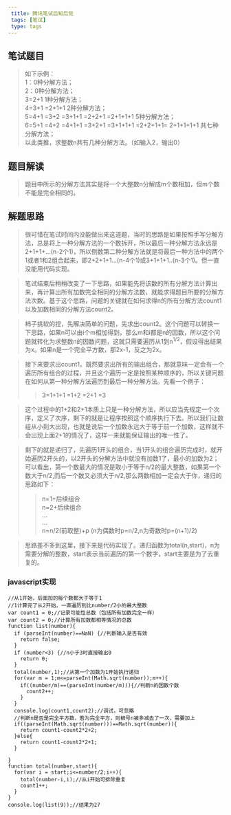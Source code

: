 ```yaml
---
 title: 腾讯笔试后知后觉
 tags: [笔试]
 type: tags
---
```


## 笔试题目
>如下示例：   
 1：0种分解方法；     
 2：0种分解方法；   
 3=2+1 1种分解方法；   
 4=3+1 =2+1+1 2种分解方法；  
 5=4+1 =3+2 =3+1+1 =2+2+1 =2+1+1+1 5种分解方法；  
 6=5+1 =4+2 =4+1+1 =3+2+1 =3+1+1+1 =2+2+1+1= 2+1+1+1+1 共七种分解方法；  
 以此类推，求整数n共有几种分解方法。（如输入2，输出0）

## 题目解读
>  题目中所示的分解方法其实是将一个大整数n分解成m个数相加，但m个数不能是完全相同的。
 
## 解题思路
> 很可惜在笔试时间内没能做出来这道题，当时的思路是如果按照手写分解方法，总是将上一种分解方法的一个数拆开，所以最后一种分解方法永远是2+1+1+...(n-2个1)，所以倒数第二种分解方法就是将最后一种方法中的两个1或者1和2组合起来，即2+2+1+1...(n-4个1)或3+1+1+1..(n-3个1)。但一直没能用代码实现。

> 笔试结束后稍稍改变了一下思路，如果能先将该数的所有分解方法计算出来，再计算出所有加数完全相同的分解方法数，就能求得题目所要的分解方法次数。基于这个思路，问题的关键就在如何求得n的所有分解方法count1以及加数相同的分解方法count2。 
  
> 柿子挑软的捏，先解决简单的问题，先求出count2。这个问题可以转换一下思路，如果n可以由i个m相加得到，那么m和i都是n的因数，所以这个问题就转化为求整数n的因数问题，这就只需要遍历从1到n<sup>1/2</sup>，假设得出结果为x。如果n是一个完全平方数，那2x-1，反之为2x。  

> 接下来要求出count1。既然要求出所有的输出组合，那就意味一定会有一个遍历所有组合的过程，并且这个遍历一定是按照某种顺序的，所以关键问题在如何从第一种分解方法遍历到最后一种分解方法。先看一个例子：
> >3=1+1+1 =1+2 =2+1 =3  
  
> 这个过程中的1+2和2+1本质上只是一种分解方法，所以应当先规定一个次序，定义了次序，剩下的就是让程序按照这个顺序执行下去。所以我们让数组从小到大出现，也就是说后一个加数永远大于等于前一个加数，这样就不会出现上面2+1的情况了，这样一来就能保证输出的唯一性了。

> 剩下的就是递归了，先遍历1开头的组合，当1开头的组合遍历完成时，就开始遍历2开头的，以2开头的分解方法中就没有加数1了，最小的加数为2；可以看出，第一个数最大的情况是取小于等于n/2的最大整数，如果第一个数大于n/2,而后一个数又必须大于n/2,那么两数相加一定会大于你，递归的思路如下：
> >n=1+后续组合   
> >n=2+后续组合    
> >...   
> >...   
> >n=n/2(前取整)+p   (n为偶数时p=n/2,n为奇数时p=(n+1)/2)

>思路差不多到这里，接下来是代码实现了。递归函数为total(n,start)，n为需要分解的整数，start表示当前遍历的第一个数字，start主要是为了去重复的。

### javascript实现
```
//从1开始，后面加的每个数都大于等于1
//1计算完了从2开始，一直遍历到比number/2小的最大整数
var count1 = 0;//记录可能性总数（包括所有加数完全一样）
var count2 = 0;//计算所有加数都相等情况的总数
function list(number){
  if (parseInt(number)==NaN) {//判断输入是否有效
    return false;
  }
  if (number<3) {//n小于3时直接输出0
    return 0;
  }
  total(number,1);//从第一个加数为1开始执行递归
  for(var m = 1;m<=parseInt(Math.sqrt(number));m++){
    if((number/m)==(parseInt(number/m))){//判断n的因数个数
      count2++;
    }
  }
  console.log(count1,count2);//调试，可忽略
  //判断n是否是完全平方数，若为完全平方，则根号n被多减去了一次，需要加上
  if((parseInt(Math.sqrt(number)))==Math.sqrt(number)){
    return count1-count2*2+2;
  }else{
    return count1-count2*2+1;
  }
  
}
function total(number,start){
  for(var i = start;i<=number/2;i++){
    total(number-i,i);//从i开始可排除重复
    count1++;
  }
}
console.log(list(9));//结果为27
```


 